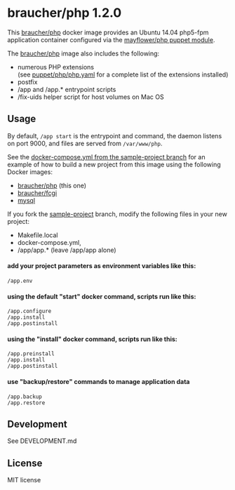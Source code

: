 # braucher/php 1.2.0

This [braucher/php](https://hub.docker.com/r/braucher/php/) docker image provides an Ubuntu 14.04 php5-fpm application container configured 
via the [mayflower/php puppet module](https://github.com/mayflower/puppet-php).

The [braucher/php](https://hub.docker.com/r/braucher/php/) image also includes the following:

* numerous PHP extensions  
(see [puppet/php/php.yaml](https://github.com/jwbraucher/docker-php/tree/latest/app/puppet/php.yaml)
for a complete list of the extensions installed)
* postfix
* /app and /app.* entrypoint scripts
* /fix-uids helper script for host volumes on Mac OS

## Usage
By default, ```/app start``` is the entrypoint and command, 
the daemon listens on port 9000, and files are served from ```/var/www/php```.

See the 
[docker-compose.yml from the sample-project branch](https://github.com/jwbraucher/docker-php/tree/sample-project/docker-compose.yml)
for an example of how to build a new project from this image using the 
following Docker images:  

* [braucher/php](https://hub.docker.com/r/braucher/php/) (this one)
* [braucher/fcgi](https://hub.docker.com/r/braucher/fcgi/)
* [mysql](https://hub.docker.com/r/_/mysql/)

If you fork the 
[sample-project](https://github.com/jwbraucher/docker-php/tree/sample-project/docker-compose.yml)
branch, modify the following files in your new project:
 - Makefile.local
 - docker-compose.yml, 
 - /app/app.* (leave /app/app alone)

#### add your project parameters as environment variables like this:
```/app.env```

#### using the default "start" docker command, scripts run like this:
```
/app.configure  
/app.install  
/app.postinstall  
```

#### using the "install" docker command, scripts run like this:
```
/app.preinstall  
/app.install  
/app.postinstall  
```

#### use "backup/restore" commands to manage application data
```
/app.backup
/app.restore
```

## Development
See DEVELOPMENT.md

## License
MIT license

